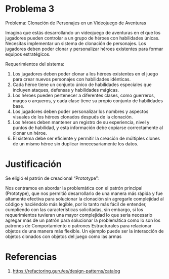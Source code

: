 # Problema 3
Problema: Clonación de Personajes en un Videojuego de Aventuras

Imagina que estás desarrollando un videojuego de aventuras en el que los jugadores
pueden controlar a un grupo de héroes con habilidades únicas. Necesitas implementar un
sistema de clonación de personajes. Los jugadores deben poder clonar y personalizar
héroes existentes para formar equipos estratégicos.

Requerimientos del sistema:

1. Los jugadores deben poder clonar a los héroes existentes en el juego para crear nuevos personajes con habilidades idénticas.
2. Cada héroe tiene un conjunto único de habilidades especiales que incluyen ataques, defensas y habilidades mágicas.
3. Los héroes pueden pertenecer a diferentes clases, como guerreros, magos o arqueros, y cada clase tiene su propio conjunto de habilidades base.
4. Los jugadores deben poder personalizar los nombres y aspectos visuales de los héroes clonados después de la clonación.
5. Los héroes deben mantener un registro de su experiencia, nivel y puntos de habilidad, y esta información debe copiarse correctamente al clonar un héroe.
6. El sistema debe ser eficiente y permitir la creación de múltiples clones de un mismo héroe sin duplicar innecesariamente los datos.

# Justificación

Se eligió el patrón de creacional “Prototype”:

Nos centramos en abordar la problemática con el patrón principal (Prototype), 
que nos permitió desarrollarlo de una manera más rápida y fue altamente efectiva para solucionar la clonación sin agregarle complejidad al código y haciéndolo más legible,
por lo tanto más fácil de entender, cumpliendo con las características solicitadas, sin embargo, 
si los requerimientos tuvieran una mayor complejidad lo que seria necesario agregar más de un patrón para solucionar la problemática
como lo son los patrones de Comportamiento o patrones Estructurales para relacionar objetos de una manera más flexible. 
Un ejemplo puede ser la interacción de objetos clonados con objetos del juego como las armas



# Referencias

1. https://refactoring.guru/es/design-patterns/catalog


